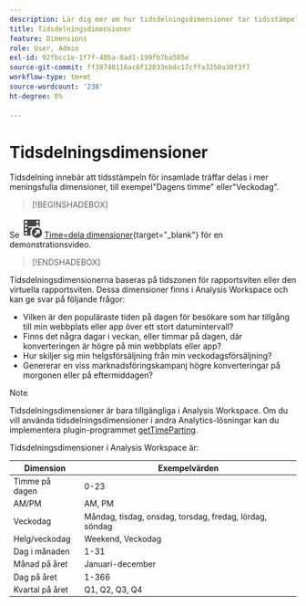 ```yaml
---
description: Lär dig mer om hur tidsdelningsdimensioner tar tidsstämpeln för insamlade händelser och delar upp den i mer meningsfulla dimensioner, till exempel Timme på dagen eller Veckodag.
title: Tidsdelningsdimensioner
feature: Dimensions
role: User, Admin
exl-id: 92fbcc1e-1f7f-405a-8ad1-199fb7ba505e
source-git-commit: ff38740116ac6f12033ebdc17cffa3250a30f3f7
workflow-type: tm+mt
source-wordcount: '238'
ht-degree: 0%

---
```


# Tidsdelningsdimensioner

Tidsdelning innebär att tidsstämpeln för insamlade träffar delas i mer meningsfulla dimensioner, till exempel&quot;Dagens timme&quot; eller&quot;Veckodag&quot;.


>[!BEGINSHADEBOX]

Se ![VideoCheckedOut](/help/assets/icons/VideoCheckedOut.svg) [Time=dela dimensioner](https://video.tv.adobe.com/v/23727?quality=12&learn=on){target="_blank"} för en demonstrationsvideo.

>[!ENDSHADEBOX]


Tidsdelningsdimensionerna baseras på tidszonen för rapportsviten eller den virtuella rapportsviten. Dessa dimensioner finns i Analysis Workspace och kan ge svar på följande frågor:

* Vilken är den populäraste tiden på dagen för besökare som har tillgång till min webbplats eller app över ett stort datumintervall?
* Finns det några dagar i veckan, eller timmar på dagen, där konverteringen är högre på min webbplats eller app?
* Hur skiljer sig min helgsförsäljning från min veckodagsförsäljning?
* Genererar en viss marknadsföringskampanj högre konverteringar på morgonen eller på eftermiddagen?

>[!NOTE]
>
>Tidsdelningsdimensioner är bara tillgängliga i Analysis Workspace. Om du vill använda tidsdelningsdimensioner i andra Analytics-lösningar kan du implementera plugin-programmet [getTimeParting](https://experienceleague.adobe.com/docs/analytics/implementation/vars/plugins/gettimeparting.html).

Tidsdelningsdimensioner i Analysis Workspace är:

| Dimension | Exempelvärden |
| --- | --- |
| Timme på dagen | 0-23 |
| AM/PM | AM, PM |
| Veckodag | Måndag, tisdag, onsdag, torsdag, fredag, lördag, söndag |
| Helg/veckodag | Weekend, Veckodag |
| Dag i månaden | 1-31 |
| Månad på året | Januari-december |
| Dag på året | 1-366 |
| Kvartal på året | Q1, Q2, Q3, Q4 |
